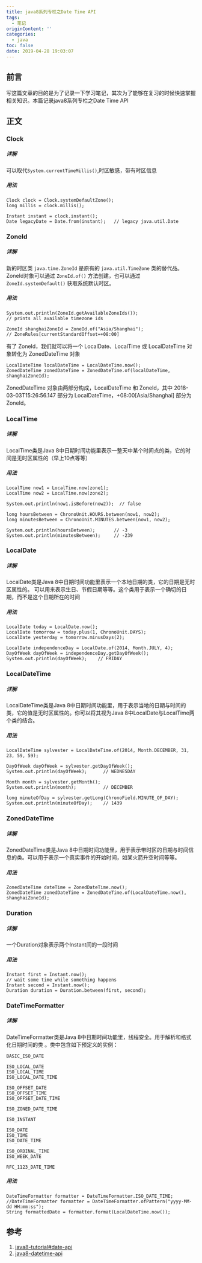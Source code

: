 ```yaml
---
title: java8系列专栏之Date Time API
tags:
  - 笔记
originContent: ''
categories:
  - java
toc: false
date: 2019-04-28 19:03:07
---
```


## 前言
写这篇文章的目的是为了记录一下学习笔记，其次为了能够在复习的时候快速掌握相关知识。本篇记录java8系列专栏之Date Time API
## 正文
### Clock
##### 详解
可以取代`System.currentTimeMillis()`,时区敏感，带有时区信息
##### 用法
```
Clock clock = Clock.systemDefaultZone();
long millis = clock.millis();

Instant instant = clock.instant();
Date legacyDate = Date.from(instant);   // legacy java.util.Date
```
### ZoneId
##### 详解
新的时区类 `java.time.ZoneId` 是原有的 `java.util.TimeZone` 类的替代品。 ZoneId对象可以通过 `ZoneId.of()` 方法创建，也可以通过 `ZoneId.systemDefault()` 获取系统默认时区。
##### 用法
```
System.out.println(ZoneId.getAvailableZoneIds());
// prints all available timezone ids

ZoneId shanghaiZoneId = ZoneId.of("Asia/Shanghai");
// ZoneRules[currentStandardOffset=+08:00]
```
有了 ZoneId，我们就可以将一个 LocalDate、LocalTime 或 LocalDateTime 对象转化为 ZonedDateTime 对象
```
LocalDateTime localDateTime = LocalDateTime.now();
ZonedDateTime zonedDateTime = ZonedDateTime.of(localDateTime, shanghaiZoneId);
```
ZonedDateTime 对象由两部分构成，LocalDateTime 和 ZoneId，其中 2018-03-03T15:26:56.147 部分为 LocalDateTime，+08:00[Asia/Shanghai] 部分为ZoneId。
### LocalTime
##### 详解
LocalTime类是Java 8中日期时间功能里表示一整天中某个时间点的类，它的时间是无时区属性的（早上10点等等）
##### 用法
```
LocalTime now1 = LocalTime.now(zone1);
LocalTime now2 = LocalTime.now(zone2);

System.out.println(now1.isBefore(now2));  // false

long hoursBetween = ChronoUnit.HOURS.between(now1, now2);
long minutesBetween = ChronoUnit.MINUTES.between(now1, now2);

System.out.println(hoursBetween);       // -3
System.out.println(minutesBetween);     // -239
```
### LocalDate
##### 详解
LocalDate类是Java 8中日期时间功能里表示一个本地日期的类，它的日期是无时区属性的。 可以用来表示生日、节假日期等等。这个类用于表示一个确切的日期，而不是这个日期所在的时间
##### 用法
```
LocalDate today = LocalDate.now();
LocalDate tomorrow = today.plus(1, ChronoUnit.DAYS);
LocalDate yesterday = tomorrow.minusDays(2);

LocalDate independenceDay = LocalDate.of(2014, Month.JULY, 4);
DayOfWeek dayOfWeek = independenceDay.getDayOfWeek();
System.out.println(dayOfWeek);    // FRIDAY
```
### LocalDateTime
##### 详解
LocalDateTime类是Java 8中日期时间功能里，用于表示当地的日期与时间的类，它的值是无时区属性的。你可以将其视为Java 8中LocalDate与LocalTime两个类的结合。
##### 用法
```
LocalDateTime sylvester = LocalDateTime.of(2014, Month.DECEMBER, 31, 23, 59, 59);

DayOfWeek dayOfWeek = sylvester.getDayOfWeek();
System.out.println(dayOfWeek);      // WEDNESDAY

Month month = sylvester.getMonth();
System.out.println(month);          // DECEMBER

long minuteOfDay = sylvester.getLong(ChronoField.MINUTE_OF_DAY);
System.out.println(minuteOfDay);    // 1439
```
### ZonedDateTime
##### 详解
ZonedDateTime类是Java 8中日期时间功能里，用于表示带时区的日期与时间信息的类。可以用于表示一个真实事件的开始时间，如某火箭升空时间等等。
##### 用法
```
ZonedDateTime dateTime = ZonedDateTime.now();
ZonedDateTime zonedDateTime = ZonedDateTime.of(LocalDateTime.now(), shanghaiZoneId);
```
### Duration
##### 详解
一个Duration对象表示两个Instant间的一段时间
##### 用法
```
Instant first = Instant.now();
// wait some time while something happens
Instant second = Instant.now();
Duration duration = Duration.between(first, second);
```
### DateTimeFormatter
##### 详解
DateTimeFormatter类是Java 8中日期时间功能里，线程安全。用于解析和格式化日期时间的类
。类中包含如下预定义的实例：
```
BASIC_ISO_DATE

ISO_LOCAL_DATE
ISO_LOCAL_TIME
ISO_LOCAL_DATE_TIME

ISO_OFFSET_DATE
ISO_OFFSET_TIME
ISO_OFFSET_DATE_TIME

ISO_ZONED_DATE_TIME

ISO_INSTANT

ISO_DATE
ISO_TIME
ISO_DATE_TIME

ISO_ORDINAL_TIME
ISO_WEEK_DATE

RFC_1123_DATE_TIME
```
##### 用法
```
DateTimeFormatter formatter = DateTimeFormatter.ISO_DATE_TIME;
//DateTimeFormatter formatter = DateTimeFormatter.ofPattern("yyyy-MM-dd HH:mm:ss");
String formattedDate = formatter.format(LocalDateTime.now());
```
## 参考
1. [java8-tutorial#date-api](https://github.com/winterbe/java8-tutorial#date-api)
2. [java8-datetime-api](https://github.com/biezhi/learn-java8/blob/master/java8-datetime-api/README.md)